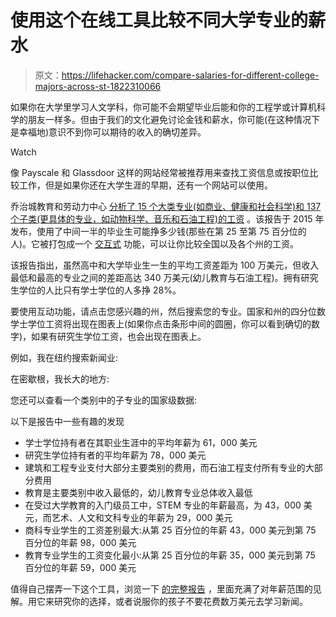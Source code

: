 # 使用这个在线工具比较不同大学专业的薪水

> 原文：<https://lifehacker.com/compare-salaries-for-different-college-majors-across-st-1822310066>

如果你在大学里学习人文学科，你可能不会期望毕业后能和你的工程学或计算机科学的朋友一样多。但由于我们的文化避免讨论金钱和薪水，你可能(在这种情况下是幸福地)意识不到你可以期待的收入的确切差异。

Watch

像 Payscale 和 Glassdoor 这样的网站经常被推荐用来查找工资信息或按职位比较工作，但是如果你还在大学生涯的早期，还有一个网站可以使用。

乔治城教育和劳动力中心 [分析了 15 个大类专业(如商业、健康和社会科学)和 137 个子类(更具体的专业，如动物科学、音乐和石油工程)的工资](https://cew.georgetown.edu/wp-content/uploads/The-Economic-Value-of-College-Majors-Full-Report-web-FINAL.pdf) 。该报告于 2015 年发布，使用了中间一半的毕业生可能挣多少钱(那些在第 25 至第 75 百分位的人)。它被打包成一个 [交互式](https://cew.georgetown.edu/cew-reports/valueofcollegemajors/#explore-data) 功能，可以让你比较全国以及各个州的工资。

该报告指出，虽然高中和大学毕业生一生的平均工资差距为 100 万美元，但收入最低和最高的专业之间的差距高达 340 万美元(幼儿教育与石油工程)。拥有研究生学位的人比只有学士学位的人多挣 28%。

要使用互动功能，请点击您感兴趣的州，然后搜索您的专业。国家和州的四分位数学士学位工资将出现在图表上(如果你点击条形中间的圆圈，你可以看到确切的数字)，如果有研究生学位工资，也会出现在图表上。

例如，我在纽约搜索新闻业:

在密歇根，我长大的地方:

您还可以查看一个类别中的子专业的国家级数据:

以下是报告中一些有趣的发现

*   学士学位持有者在其职业生涯中的平均年薪为 61，000 美元
*   研究生学位持有者的平均年薪为 78，000 美元
*   建筑和工程专业支付大部分主要类别的费用，而石油工程支付所有专业的大部分费用
*   教育是主要类别中收入最低的，幼儿教育专业总体收入最低
*   在受过大学教育的入门级员工中，STEM 专业的年薪最高，为 43，000 美元，而艺术、人文和文科专业的年薪为 29，000 美元
*   商科专业学生的工资差别最大:从第 25 百分位的年薪 43，000 美元到第 75 百分位的年薪 98，000 美元
*   教育专业学生的工资变化最小:从第 25 百分位的年薪 35，000 美元到第 75 百分位的年薪 59，000 美元

值得自己摆弄一下这个工具，浏览一下 [的完整报告](https://cew.georgetown.edu/wp-content/uploads/The-Economic-Value-of-College-Majors-Full-Report-web-FINAL.pdf) ，里面充满了对年薪范围的见解。用它来研究你的选择，或者说服你的孩子不要花费数万美元去学习新闻。